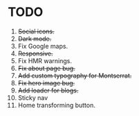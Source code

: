 # TODO

1. ~~Social icons.~~
2. ~~Dark mode.~~
3. Fix Google maps.
4. ~~Responsive.~~
5. Fix HMR warnings.
6. ~~Fix about page bug.~~
7. ~~Add custom typography for Montserrat.~~
8. ~~Fix hero image bug.~~
9. ~~Add loader for blogs.~~
10. Sticky nav
11. Home transforming button.
